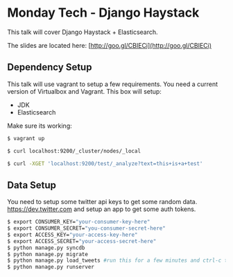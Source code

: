 Monday Tech - Django Haystack
=============================

This talk will cover Django Haystack + Elasticsearch.

The slides are located here: [http://goo.gl/CBIECi](http://goo.gl/CBIECi)

Dependency Setup
-----

This talk will use vagrant to setup a few requirements. You need a current version of Virtualbox and Vagrant. This box will setup:

 - JDK
 - Elasticsearch

Make sure its working:

```bash
$ vagrant up

$ curl localhost:9200/_cluster/nodes/_local

$ curl -XGET 'localhost:9200/test/_analyze?text=this+is+a+test'
```

Data Setup
----------

You need to setup some twitter api keys to get some random data. https://dev.twitter.com and setup an app to get some auth tokens.

```bash
$ export CONSUMER_KEY="your-consumer-key-here"
$ export CONSUMER_SECRET="you-consumer-secret-here"
$ export ACCESS_KEY="your-access-key-here"
$ export ACCESS_SECRET="your-access-secret-here"
$ python manage.py syncdb
$ python manage.py migrate
$ python manage.py load_tweets #run this for a few minutes and ctrl-c to stop
$ python manage.py runserver
```
